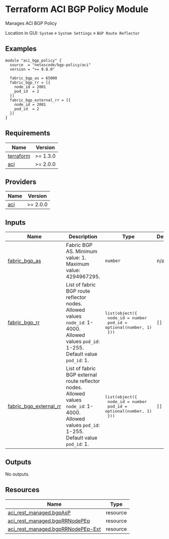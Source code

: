 <!-- BEGIN_TF_DOCS -->
# Terraform ACI BGP Policy Module

Manages ACI BGP Policy

Location in GUI:
`System` » `System Settings` » `BGP Route Reflector`

## Examples

```hcl
module "aci_bgp_policy" {
  source  = "netascode/bgp-policy/aci"
  version = ">= 0.8.0"

  fabric_bgp_as = 65000
  fabric_bgp_rr = [{
    node_id = 2001
    pod_id  = 2
  }]
  fabric_bgp_external_rr = [{
    node_id = 2001
    pod_id  = 2
  }]
}
```

## Requirements

| Name | Version |
|------|---------|
| <a name="requirement_terraform"></a> [terraform](#requirement\_terraform) | >= 1.3.0 |
| <a name="requirement_aci"></a> [aci](#requirement\_aci) | >= 2.0.0 |

## Providers

| Name | Version |
|------|---------|
| <a name="provider_aci"></a> [aci](#provider\_aci) | >= 2.0.0 |

## Inputs

| Name | Description | Type | Default | Required |
|------|-------------|------|---------|:--------:|
| <a name="input_fabric_bgp_as"></a> [fabric\_bgp\_as](#input\_fabric\_bgp\_as) | Fabric BGP AS. Minimum value: 1. Maximum value: 4294967295. | `number` | n/a | yes |
| <a name="input_fabric_bgp_rr"></a> [fabric\_bgp\_rr](#input\_fabric\_bgp\_rr) | List of fabric BGP route reflector nodes. Allowed values `node_id`: 1-4000. Allowed values `pod_id`: 1-255. Default value `pod_id`: 1. | <pre>list(object({<br>    node_id = number<br>    pod_id  = optional(number, 1)<br>  }))</pre> | `[]` | no |
| <a name="input_fabric_bgp_external_rr"></a> [fabric\_bgp\_external\_rr](#input\_fabric\_bgp\_external\_rr) | List of fabric BGP external route reflector nodes. Allowed values `node_id`: 1-4000. Allowed values `pod_id`: 1-255. Default value `pod_id`: 1. | <pre>list(object({<br>    node_id = number<br>    pod_id  = optional(number, 1)<br>  }))</pre> | `[]` | no |

## Outputs

No outputs.

## Resources

| Name | Type |
|------|------|
| [aci_rest_managed.bgpAsP](https://registry.terraform.io/providers/CiscoDevNet/aci/latest/docs/resources/rest_managed) | resource |
| [aci_rest_managed.bgpRRNodePEp](https://registry.terraform.io/providers/CiscoDevNet/aci/latest/docs/resources/rest_managed) | resource |
| [aci_rest_managed.bgpRRNodePEp-Ext](https://registry.terraform.io/providers/CiscoDevNet/aci/latest/docs/resources/rest_managed) | resource |
<!-- END_TF_DOCS -->